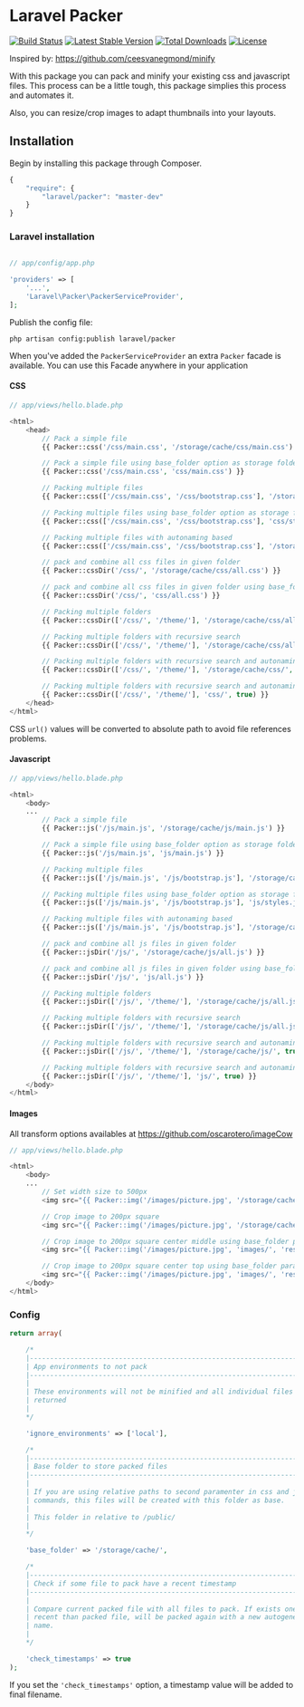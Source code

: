# Laravel Packer

[![Build Status](https://travis-ci.org/eusonlito/laravel-Packer.svg?branch=master)](https://travis-ci.org/eusonlito/laravel-Packer)
[![Latest Stable Version](https://poser.pugx.org/laravel/packer/v/stable.png)](https://packagist.org/packages/laravel/packer)
[![Total Downloads](https://poser.pugx.org/laravel/packer/downloads.png)](https://packagist.org/packages/laravel/packer)
[![License](https://poser.pugx.org/laravel/packer/license.png)](https://packagist.org/packages/laravel/packer)

Inspired by: https://github.com/ceesvanegmond/minify

With this package you can pack and minify your existing css and javascript files. This process can be a little tough, this package simplies this process and automates it.

Also, you can resize/crop images to adapt thumbnails into your layouts.

## Installation

Begin by installing this package through Composer.

```js
{
    "require": {
        "laravel/packer": "master-dev"
    }
}
```

### Laravel installation

```php

// app/config/app.php

'providers' => [
    '...',
    'Laravel\Packer\PackerServiceProvider',
];
```

Publish the config file:
```
php artisan config:publish laravel/packer
```

When you've added the ```PackerServiceProvider``` an extra ```Packer``` facade is available.
You can use this Facade anywhere in your application

#### CSS
```php
// app/views/hello.blade.php

<html>
    <head>
        // Pack a simple file
        {{ Packer::css('/css/main.css', '/storage/cache/css/main.css') }}

        // Pack a simple file using base_folder option as storage folder to packed file
        {{ Packer::css('/css/main.css', 'css/main.css') }}

        // Packing multiple files
        {{ Packer::css(['/css/main.css', '/css/bootstrap.css'], '/storage/cache/css/styles.css') }}

        // Packing multiple files using base_folder option as storage folder to packed file
        {{ Packer::css(['/css/main.css', '/css/bootstrap.css'], 'css/styles.css') }}

        // Packing multiple files with autonaming based
        {{ Packer::css(['/css/main.css', '/css/bootstrap.css'], '/storage/cache/css/') }}

        // pack and combine all css files in given folder
        {{ Packer::cssDir('/css/', '/storage/cache/css/all.css') }}

        // pack and combine all css files in given folder using base_folder option as storage folder to packed file
        {{ Packer::cssDir('/css/', 'css/all.css') }}

        // Packing multiple folders
        {{ Packer::cssDir(['/css/', '/theme/'], '/storage/cache/css/all.css') }}

        // Packing multiple folders with recursive search
        {{ Packer::cssDir(['/css/', '/theme/'], '/storage/cache/css/all.css', true) }}

        // Packing multiple folders with recursive search and autonaming
        {{ Packer::cssDir(['/css/', '/theme/'], '/storage/cache/css/', true) }}

        // Packing multiple folders with recursive search and autonaming using base_folder option as storage folder to packed file
        {{ Packer::cssDir(['/css/', '/theme/'], 'css/', true) }}
    </head>
</html>

```

CSS `url()` values will be converted to absolute path to avoid file references problems.

#### Javascript
```php
// app/views/hello.blade.php

<html>
    <body>
    ...
        // Pack a simple file
        {{ Packer::js('/js/main.js', '/storage/cache/js/main.js') }}

        // Pack a simple file using base_folder option as storage folder to packed file
        {{ Packer::js('/js/main.js', 'js/main.js') }}

        // Packing multiple files
        {{ Packer::js(['/js/main.js', '/js/bootstrap.js'], '/storage/cache/js/styles.js') }}

        // Packing multiple files using base_folder option as storage folder to packed file
        {{ Packer::js(['/js/main.js', '/js/bootstrap.js'], 'js/styles.js') }}

        // Packing multiple files with autonaming based
        {{ Packer::js(['/js/main.js', '/js/bootstrap.js'], '/storage/cache/js/') }}

        // pack and combine all js files in given folder
        {{ Packer::jsDir('/js/', '/storage/cache/js/all.js') }}

        // pack and combine all js files in given folder using base_folder option as storage folder to packed file
        {{ Packer::jsDir('/js/', 'js/all.js') }}

        // Packing multiple folders
        {{ Packer::jsDir(['/js/', '/theme/'], '/storage/cache/js/all.js') }}

        // Packing multiple folders with recursive search
        {{ Packer::jsDir(['/js/', '/theme/'], '/storage/cache/js/all.js', true) }}

        // Packing multiple folders with recursive search and autonaming
        {{ Packer::jsDir(['/js/', '/theme/'], '/storage/cache/js/', true) }}

        // Packing multiple folders with recursive search and autonaming using base_folder option as storage folder to packed file
        {{ Packer::jsDir(['/js/', '/theme/'], 'js/', true) }}
    </body>
</html>
```

#### Images
All transform options availables at https://github.com/oscarotero/imageCow

```php
// app/views/hello.blade.php

<html>
    <body>
    ...
        // Set width size to 500px
        <img src="{{ Packer::img('/images/picture.jpg', '/storage/cache/images/', 'resize,500') }}" />

        // Crop image to 200px square
        <img src="{{ Packer::img('/images/picture.jpg', '/storage/cache/images/', 'resizeCrop,200,200') }}" />

        // Crop image to 200px square center middle using base_folder parameter
        <img src="{{ Packer::img('/images/picture.jpg', 'images/', 'resizeCrop,200,200') }}" />

        // Crop image to 200px square center top using base_folder parameter
        <img src="{{ Packer::img('/images/picture.jpg', 'images/', 'resizeCrop,200,200,center,top') }}" />
    </body>
</html>

```

### Config
```php
return array(

    /*
    |--------------------------------------------------------------------------
    | App environments to not pack
    |--------------------------------------------------------------------------
    |
    | These environments will not be minified and all individual files are
    | returned
    |
    */

    'ignore_environments' => ['local'],

    /*
    |--------------------------------------------------------------------------
    | Base folder to store packed files
    |--------------------------------------------------------------------------
    |
    | If you are using relative paths to second paramenter in css and js
    | commands, this files will be created with this folder as base.
    |
    | This folder in relative to /public/
    |
    */

    'base_folder' => '/storage/cache/',

    /*
    |--------------------------------------------------------------------------
    | Check if some file to pack have a recent timestamp
    |--------------------------------------------------------------------------
    |
    | Compare current packed file with all files to pack. If exists one more
    | recent than packed file, will be packed again with a new autogenerated
    | name.
    |
    */

    'check_timestamps' => true
);

```
If you set the `'check_timestamps'` option, a timestamp value will be added to final filename.
